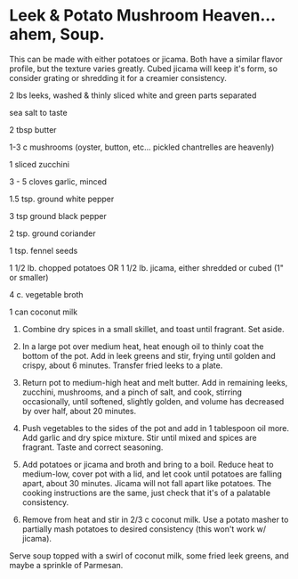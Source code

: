 # Leek & Potato Mushroom Heaven... ahem, Soup.

This can be made with either potatoes or jicama. Both have a similar flavor profile, but the texture varies greatly. Cubed jicama will keep it's form, so consider grating or shredding it for a creamier consistency.


2 lbs leeks, washed & thinly sliced white and green parts separated

sea salt to taste

2 tbsp butter

1-3 c mushrooms (oyster, button, etc... pickled chantrelles are heavenly)

1 sliced zucchini

3 - 5 cloves garlic, minced

1.5  tsp. ground white pepper

3 tsp ground black pepper

2 tsp. ground coriander

1 tsp. fennel seeds

1 1/2 lb. chopped potatoes OR 1 1/2 lb. jicama, either shredded or cubed (1" or smaller)

4 c. vegetable broth

1 can coconut milk


1. Combine dry spices in a small skillet, and toast until fragrant. Set aside.

2. In a large pot over medium heat, heat enough oil to thinly coat the bottom of the pot. Add in leek greens and stir, frying until golden and crispy, about 6 minutes. Transfer fried leeks to a plate.

3. Return pot to medium-high heat and melt butter. Add in remaining leeks, zucchini, mushrooms, and a pinch of salt, and cook, stirring occasionally, until softened, slightly golden, and volume has decreased by over half, about 20 minutes.

4. Push vegetables to the sides of the pot and add in 1 tablespoon oil more. Add garlic and dry spice mixture. Stir until mixed and spices are fragrant.  Taste and correct seasoning.

5. Add potatoes or jicama and broth and bring to a boil. Reduce heat to medium-low, cover pot with a lid, and let cook until potatoes are falling apart, about 30 minutes. Jicama will not fall apart like potatoes. The cooking instructions are the same, just check that it's of a palatable consistency.

6. Remove from heat and stir in 2/3 c coconut milk. Use a potato masher to partially mash potatoes to desired consistency (this won't work w/ jicama).

Serve soup topped with a swirl of coconut milk, some fried leek greens, and maybe a sprinkle of Parmesan.
